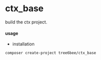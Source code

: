 # ctx_base
build the ctx project.

#### usage

* installation

```
composer create-project tree6bee/ctx_base
```
